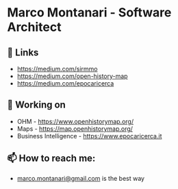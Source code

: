 # Marco Montanari - Software Architect

## 🔗 Links
- https://medium.com/sirmmo
- https://medium.com/open-history-map
- https://medium.com/epocaricerca

## 🔭 Working on
- OHM - https://www.openhistorymap.org/  
- Maps - https://map.openhistorymap.org/
- Business Intelligence - https://www.epocaricerca.it

## 📫 How to reach me: 
- marco.montanari@gmail.com is the best way
